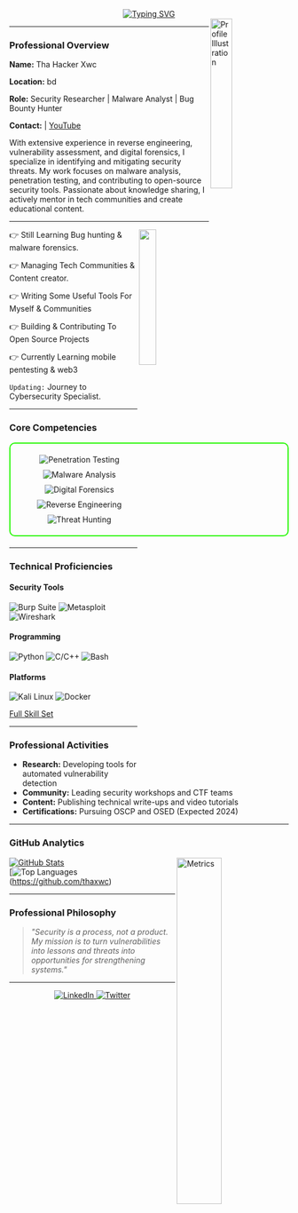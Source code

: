 

<div align="center">
  <a href="https://git.io/typing-svg">
    <img src="https://readme-typing-svg.demolab.com?font=Fira+Code&pause=1000&color=22F700&width=435&lines=Cybersecurity+Specialist+%7C+Security+Researcher" alt="Typing SVG" />
  </a>
</div>

<img width="28%" align='right' src="https://github.com/user-attachments/assets/e78e13fd-8c84-4c21-9471-79d5374d4a15" alt="Profile Illustration">

---

### Professional Overview

**Name:** Tha Hacker Xwc 


**Location:** bd 


**Role:** Security Researcher | Malware Analyst | Bug Bounty Hunter  




**Contact:** [](mailto:) | [YouTube]()  

With extensive experience in reverse engineering, vulnerability assessment, and digital forensics, I specialize in identifying and mitigating security threats. My work focuses on malware analysis, penetration testing, and contributing to open-source security tools. Passionate about knowledge sharing, I actively mentor in tech communities and create educational content.

---
<img width="25%" align='right' src="https://github.com/user-attachments/assets/9c826dd0-fd72-49ba-af60-e79f64344f59">

👉 Still Learning Bug hunting & malware forensics.

👉 Managing Tech Communities & Content creator.

👉 Writing Some Useful Tools For Myself & Communities

👉 Building & Contributing To Open Source Projects

👉 Currently Learning mobile pentesting & web3 

`Updating:`  Journey to Cybersecurity Specialist.

---
### Core Competencies

<div style="border: 2px solid #22F700; border-radius: 10px; padding: 20px; margin-bottom: 20px;">
  <div align="left" style="display: flex; flex-wrap: wrap; justify-content: center; gap: 10px;">
    <img src="https://img.shields.io/badge/Penetration_Testing-FF6633?style=for-the-badge&logo=opsgenie&color=000000" alt="Penetration Testing" />
    <img src="https://img.shields.io/badge/Malware_Analysis-008C8C?style=for-the-badge&logo=virustotal&color=000000" alt="Malware Analysis" />
    <img src="https://img.shields.io/badge/Digital_Forensics-009639?style=for-the-badge&logo=elastic&color=000000" alt="Digital Forensics" />
    <img src="https://img.shields.io/badge/Reverse_Engineering-F34B7F?style=for-the-badge&logo=radar&color=000000" alt="Reverse Engineering" />
    <img src="https://img.shields.io/badge/Threat_Hunting-557C94?style=for-the-badge&logo=alienvault&color=000000" alt="Threat Hunting" />
  </div>
</div>

---

### Technical Proficiencies

#### Security Tools
![Burp Suite](https://img.shields.io/badge/Burp_Suite-FF6633?style=for-the-badge&logo=burp-suite&color=000000)
![Metasploit](https://img.shields.io/badge/Metasploit-008C8C?style=for-the-badge&logo=metasploit&color=000000)
![Wireshark](https://img.shields.io/badge/Wireshark-009639?style=for-the-badge&logo=wireshark&color=000000)

#### Programming
![Python](https://img.shields.io/badge/Python-3776AB?style=for-the-badge&logo=python&color=000000)
![C/C++](https://img.shields.io/badge/C/C%2B%2B-00599C?style=for-the-badge&logo=c&color=000000)
![Bash](https://img.shields.io/badge/Bash-4EAA25?style=for-the-badge&logo=gnu-bash&color=000000)

#### Platforms
![Kali Linux](https://img.shields.io/badge/Kali_Linux-557C94?style=for-the-badge&logo=kali-linux&color=000000)
![Docker](https://img.shields.io/badge/Docker-2496ED?style=for-the-badge&logo=docker&color=000000)

[Full Skill Set](#knowledge_skills)

---

### Professional Activities

- **Research:** Developing tools for automated vulnerability detection  
- **Community:** Leading security workshops and CTF teams  
- **Content:** Publishing technical write-ups and video tutorials  
- **Certifications:** Pursuing OSCP and OSED (Expected 2024)  

---

### GitHub Analytics

<img align="right" width="40%" src="https://i.imgur.com/1ToWEWw.png" alt="Metrics">

[![GitHub Stats](https://github-readme-stats.vercel.app/api?username=thaxwc&show_icons=true&theme=vision-friendly-dark&bg_color=00000000&hide_border=true)](https://github.com/thaxwc)  
[![Top Languages](https://github-readme-stats.vercel.app/api/top-langs/?username=thaxwc&layout=compact&theme=vision-friendly-dark&bg_color=00000000&hide_border=true)(https://github.com/thaxwc)

---

### Professional Philosophy

> *"Security is a process, not a product. My mission is to turn vulnerabilities into lessons and threats into opportunities for strengthening systems."*

---

<p align="center">
  <a href="https://www.linkedin.com/in/[YOUR_PROFILE]" target="_blank">
    <img src="https://img.shields.io/badge/LinkedIn-0077B5?style=for-the-badge&logo=linkedin&logoColor=white" alt="LinkedIn"/>
  </a>
  <a href="https://twitter.com/[YOUR_HANDLE]" target="_blank">
    <img src="https://img.shields.io/badge/Twitter-1DA1F2?style=for-the-badge&logo=twitter&logoColor=white" alt="Twitter"/>
  </a>
</p>
